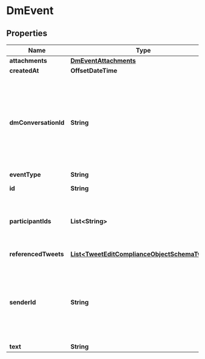 

# DmEvent


## Properties

| Name | Type | Description | Notes |
|------------ | ------------- | ------------- | -------------|
|**attachments** | [**DmEventAttachments**](DmEventAttachments.md) |  |  [optional] |
|**createdAt** | **OffsetDateTime** |  |  [optional] |
|**dmConversationId** | **String** | Unique identifier of a DM conversation. This can either be a numeric string, or a pair of numeric strings separated by a &#39;-&#39; character in the case of one-on-one DM Conversations. |  [optional] |
|**eventType** | **String** |  |  |
|**id** | **String** | Unique identifier of a DM Event. |  |
|**participantIds** | **List&lt;String&gt;** | A list of participants for a ParticipantsJoin or ParticipantsLeave event_type. |  [optional] |
|**referencedTweets** | [**List&lt;TweetEditComplianceObjectSchemaTweet&gt;**](TweetEditComplianceObjectSchemaTweet.md) | A list of Tweets this DM refers to. |  [optional] |
|**senderId** | **String** | Unique identifier of this User. This is returned as a string in order to avoid complications with languages and tools that cannot handle large integers. |  [optional] |
|**text** | **String** |  |  [optional] |



